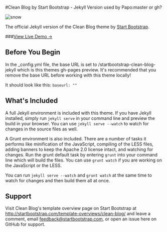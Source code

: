 #Clean Blog by Start Bootstrap - Jekyll Version used by Papo:master or gh?

![snow](https://lh3.googleusercontent.com/f66DG0QJAr4NC_ZgxG2W4qYUtQ5UA_MVhsW4xakWw3Dyv9aLfFPYUFSv-EjNw3TtUYzMQDmMeM36BZPAL90TWGGGeDI3zaEuo2VWqsgHJfPnbP7M3QNA33qgpiWhUmaYsBSa7tB9YVBNJjL6qneimibigVBSsdtc3C1gSUmiUE7DZoIHMn5dqNZefMP9k9ZHQLEwS2lCpfKjfgXwUQP6i1TZBJcHKWOFcLtjxlOoziNwosVLrOO0AulWHcc5sfQ5cP2QVPdgncgIgXTy9pUjV3JDTy9yLHpDwEyojF32sCqMY65BF3Xh00mkNG8TTIuH1KvLVVUVy5jCPA8pG9YUMWgw3gfVp_lmJLRUi0uAkb16b1HBakOzgZtTwqMzITsjmgXRNkMcmYgXKCBaTElbseGJkWPGAPQeyrc5VYNu2f3biKiuTogpOw5745JFvuE6kc3VwKNdPRZzCULvAV6y1gFZon2a_4k4BMSCR-Rlu7ltskZCitnRgog2FLlWbnDAH8KoJR4eOHtqA8EOAlbni-Pq5Joi2Og2pxkLb88EGRexyLseKWmcaXXGei47YGwp0S6J8KClO-Dl5W8OGmLPc0g8iMcQ2otMok1hFaT3UWJUCYF0=w1200-no)

The official Jekyll version of the Clean Blog theme by [Start Bootstrap](http://startbootstrap.com/).

###[View Live Demo &rarr;](http://ironsummitmedia.github.io/startbootstrap-clean-blog-jekyll/)

## Before You Begin

In the _config.yml file, the base URL is set to /startbootstrap-clean-blog-jekyll which is this themes gh-pages preview. It's recommended that you remove the base URL before working with this theme locally!

It should look like this:
`baseurl: ""`

## What's Included

A full Jekyll environment is included with this theme. If you have Jekyll installed, simply run `jekyll serve` in your command line and preview the build in your browser. You can use `jekyll serve --watch` to watch for changes in the source files as well.

A Grunt environment is also included. There are a number of tasks it performs like minification of the JavaScript, compiling of the LESS files, adding banners to keep the Apache 2.0 license intact, and watching for changes. Run the grunt default task by entering `grunt` into your command line which will build the files. You can use `grunt watch` if you are working on the JavaScript or the LESS.

You can run `jekyll serve --watch` and `grunt watch` at the same time to watch for changes and then build them all at once.

## Support

Visit Clean Blog's template overview page on Start Bootstrap at http://startbootstrap.com/template-overviews/clean-blog/ and leave a comment, email feedback@startbootstrap.com, or open an issue here on GitHub for support.
